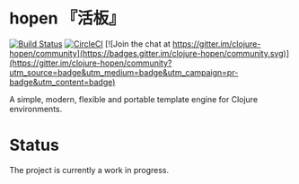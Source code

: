 # hopen 『活板』

[![Build Status](https://api.travis-ci.org/clojure-tw/hopen.svg?branch=master)](https://travis-ci.org/clojure-tw/hopen)
[![CircleCI](https://circleci.com/gh/clojure-tw/hopen/tree/master.svg?style=svg)](https://circleci.com/gh/clojure-tw/hopen/tree/master)
[![Join the chat at https://gitter.im/clojure-hopen/community](https://badges.gitter.im/clojure-hopen/community.svg)](https://gitter.im/clojure-hopen/community?utm_source=badge&utm_medium=badge&utm_campaign=pr-badge&utm_content=badge)

A simple, modern, flexible and portable template engine for Clojure environments.

# Status

The project is currently a work in progress.
